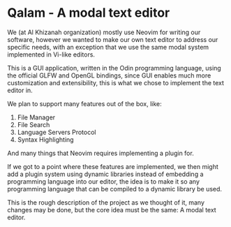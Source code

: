 # Qalam - A modal text editor

We (at Al Khizanah organization) mostly use Neovim for writing our software, however we wanted to make our own text editor to address our specific needs, with an exception that we use the same modal system implemented in Vi-like editors.

This is a GUI application, written in the Odin programming language, using the official GLFW and OpenGL bindings, since GUI enables much more customization and extensibility, this is what we chose to implement the text editor in.

We plan to support many features out of the box, like:

1. File Manager
2. File Search
3. Language Servers Protocol
4. Syntax Highlighting

And many things that Neovim requires implementing a plugin for.

If we got to a point where these features are implemented, we then might add a plugin system using dynamic libraries instead of embedding a programming language into our editor, the idea is to make it so any programming language that can be compiled to a dynamic library be used.

This is the rough description of the project as we thought of it, many changes may be done, but the core idea must be the same: A modal text editor.
